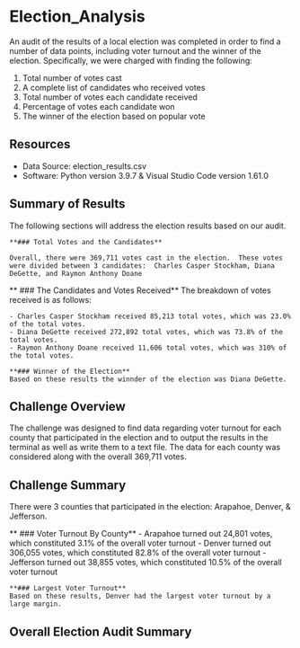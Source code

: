 # Election_Analysis
An audit of the results of a local election was completed in order to find a number of data points, including voter turnout and the winner of the election.  Specifically, we were charged with finding the following:

1. Total number of votes cast
2. A complete list of candidates who received votes
3. Total number of votes each candidate received
4. Percentage of votes each candidate won
5. The winner of the election based on popular vote

## Resources
- Data Source: election_results.csv
- Software:  Python version 3.9.7 & Visual Studio Code version 1.61.0

## Summary of Results
The following sections will address the election results based on our audit.

    **### Total Votes and the Candidates**

    Overall, there were 369,711 votes cast in the election.  These votes were divided between 3 candidates:  Charles Casper Stockham, Diana DeGette, and Raymon Anthony Doane

   ** ### The Candidates and Votes Received**
    The breakdown of votes received is as follows:

    - Charles Casper Stockham received 85,213 total votes, which was 23.0% of the total votes.
    - Diana DeGette received 272,892 total votes, which was 73.8% of the total votes.
    - Raymon Anthony Doane received 11,606 total votes, which was 310% of the total votes.

    **### Winner of the Election**
    Based on these results the winnder of the election was Diana DeGette.

## Challenge Overview
The challenge was designed to find data regarding voter turnout for each county that participated in the election and to output the results in the terminal as well as write them to a text file. The data for each county was considered along with the overall 369,711 votes.


## Challenge Summary
There were 3 counties that participated in the election:  Arapahoe, Denver, & Jefferson. 

   ** ### Voter Turnout By County**
    - Arapahoe turned out 24,801 votes, which constituted 3.1% of the overall voter turnout
    - Denver turned out 306,055 votes, which constituted 82.8% of the overall voter turnout
    - Jefferson turned out 38,855 votes, which constituted 10.5% of the overall voter turnout

    **### Largest Voter Turnout**
    Based on these results, Denver had the largest voter turnout by a large margin.

## Overall Election Audit Summary
